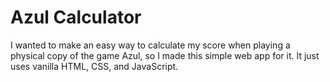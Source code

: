 # Azul Calculator
I wanted to make an easy way to calculate my score when playing a physical copy of the game Azul, so I made this simple web app for it. It just uses vanilla HTML, CSS, and JavaScript.
